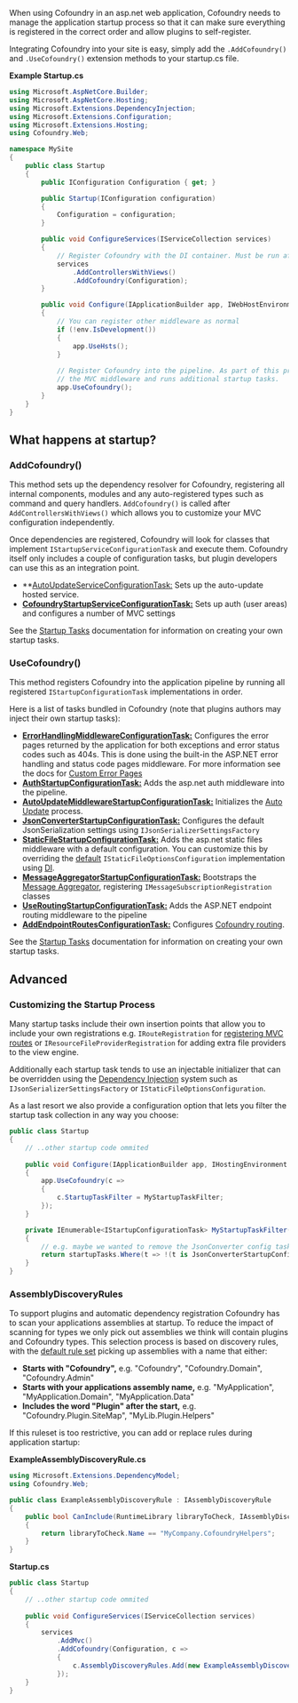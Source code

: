﻿When using Cofoundry in an asp.net web application, Cofoundry needs to manage the application startup process so that it can make sure everything is registered in the correct order and allow plugins to self-register.

Integrating Cofoundry into your site is easy, simply add the `.AddCofoundry()` and `.UseCofoundry()` extension methods to your startup.cs file.

**Example Startup.cs**

```csharp
using Microsoft.AspNetCore.Builder;
using Microsoft.AspNetCore.Hosting;
using Microsoft.Extensions.DependencyInjection;
using Microsoft.Extensions.Configuration;
using Microsoft.Extensions.Hosting;
using Cofoundry.Web;

namespace MySite 
{
    public class Startup
    {
        public IConfiguration Configuration { get; }

        public Startup(IConfiguration configuration)
        {
            Configuration = configuration;
        }

        public void ConfigureServices(IServiceCollection services)
        {
            // Register Cofoundry with the DI container. Must be run after AddMvc
            services
                .AddControllersWithViews()
                .AddCofoundry(Configuration);
        }

        public void Configure(IApplicationBuilder app, IWebHostEnvironment env)
        {
            // You can register other middleware as normal
            if (!env.IsDevelopment())
            {
                app.UseHsts();
            }
        
            // Register Cofoundry into the pipeline. As part of this process it also initializes 
            // the MVC middleware and runs additional startup tasks.
            app.UseCofoundry();
        }
    } 
}
```

## What happens at startup?

### AddCofoundry()

This method sets up the dependency resolver for Cofoundry, registering all internal components, modules and any auto-registered types such as command and query handlers. `AddCofoundry()` is called after `AddControllersWithViews()` which allows you to customize your MVC configuration independently.

Once dependencies are registered, Cofoundry will look for classes that implement `IStartupServiceConfigurationTask` and execute them. Cofoundry itself only includes a couple of configuration tasks, but plugin developers can use this as an integration point.

- **[AutoUpdateServiceConfigurationTask:](https://github.com/cofoundry-cms/cofoundry/blob/master/src/Cofoundry.Web/App_Start/StartupTasks/ServiceConfigurationTasks/AutoUpdateServiceConfigurationTask.cs) Sets up the auto-update hosted service.
- **[CofoundryStartupServiceConfigurationTask:](https://github.com/cofoundry-cms/cofoundry/blob/master/src/Cofoundry.Web/App_Start/StartupTasks/ServiceConfigurationTasks/CofoundryStartupServiceConfigurationTask.cs)** Sets up auth (user areas) and configures a number of MVC settings

See the [Startup Tasks](Startup-Tasks) documentation for information on creating your own startup tasks.

### UseCofoundry()

This method registers Cofoundry into the application pipeline by running all registered `IStartupConfigurationTask` implementations in order. 

Here is a list of tasks bundled in Cofoundry (note that plugins authors may inject their own startup tasks):

- **[ErrorHandlingMiddlewareConfigurationTask:](https://github.com/cofoundry-cms/cofoundry/blob/master/src/Cofoundry.Web/App_Start/StartupTasks/ConfigurationTasks/ErrorHandlingMiddlewareConfigurationTask.cs)** Configures the error pages returned by the application for both exceptions and error status codes such as 404s. This is done using the built-in the ASP.NET error handling and status code pages middleware. For more information see the docs for [Custom Error Pages](/content-management/custom-error-pages)
- **[AuthStartupConfigurationTask:](https://github.com/cofoundry-cms/cofoundry/blob/master/src/Cofoundry.Web/App_Start/StartupTasks/ConfigurationTasks/AuthStartupConfigurationTask.cs)** Adds the asp.net auth middleware into the pipeline.
- **[AutoUpdateMiddlewareStartupConfigurationTask:](https://github.com/cofoundry-cms/cofoundry/blob/master/src/Cofoundry.Web/App_Start/StartupTasks/ConfigurationTasks/AutoUpdateMiddlewareStartupConfigurationTask.cs)** Initializes the [Auto Update](Auto-Update) process.
- **[JsonConverterStartupConfigurationTask:](https://github.com/cofoundry-cms/cofoundry/blob/master/src/Cofoundry.Web/App_Start/StartupTasks/ConfigurationTasks/JsonConverterStartupConfigurationTask.cs)** Configures the default JsonSerialization settings using `IJsonSerializerSettingsFactory`
- **[StaticFileStartupConfigurationTask:](https://github.com/cofoundry-cms/cofoundry/blob/master/src/Cofoundry.Web/App_Start/StartupTasks/ConfigurationTasks/StaticFiles/StaticFileStartupConfigurationTask.cs)** Adds the asp.net static files middleware with a default configuration. You can customize this by overriding the [default](https://github.com/cofoundry-cms/cofoundry/blob/master/src/Cofoundry.Web/App_Start/StartupTasks/ConfigurationTasks/StaticFiles/DefaultStaticFileOptionsConfiguration.cs) `IStaticFileOptionsConfiguration` implementation using [DI](dependency-injection#overriding-registrations).
- **[MessageAggregatorStartupConfigurationTask:](https://github.com/cofoundry-cms/cofoundry/blob/master/src/Cofoundry.Web/App_Start/StartupTasks/ConfigurationTasks/MessageAggregatorStartupConfigurationTask.cs)** Bootstraps the [Message Aggregator](Message-Aggregator), registering `IMessageSubscriptionRegistration` classes
- **[UseRoutingStartupConfigurationTask:](https://github.com/cofoundry-cms/cofoundry/blob/master/src/Cofoundry.Web/App_Start/StartupTasks/ConfigurationTasks/UseRoutingStartupConfigurationTask.cs)** Adds the ASP.NET endpoint routing middleware to the pipeline
- **[AddEndpointRoutesConfigurationTask:](https://github.com/cofoundry-cms/cofoundry/blob/master/src/Cofoundry.Web/App_Start/StartupTasks/ConfigurationTasks/AddEndpointRoutesStartupConfigurationTask.cs)** Configures [Cofoundry routing](/content-management/routing).

See the [Startup Tasks](Startup-Tasks) documentation for information on creating your own startup tasks.

## Advanced

### Customizing the Startup Process

Many startup tasks include their own insertion points that allow you to include your own registrations e.g. `IRouteRegistration` for [registering MVC routes](/content-management/routing) or `IResourceFileProviderRegistration` for adding extra file providers to the view engine.

Additionally each startup task tends to use an injectable initializer that can be overridden using the [Dependency Injection](dependency-injection) system such as `IJsonSerializerSettingsFactory` or `IStaticFileOptionsConfiguration`.

As a last resort we also provide a configuration option that lets you filter the startup task collection in any way you choose:

```csharp
public class Startup
{
    // ..other startup code ommited
    
    public void Configure(IApplicationBuilder app, IHostingEnvironment env)
    {
        app.UseCofoundry(c =>
        {
            c.StartupTaskFilter = MyStartupTaskFilter;
        });
    }

    private IEnumerable<IStartupConfigurationTask> MyStartupTaskFilter(IEnumerable<IStartupConfigurationTask> startupTasks)
    {
        // e.g. maybe we wanted to remove the JsonConverter config task for some reason
        return startupTasks.Where(t => !(t is JsonConverterStartupConfigurationTask));
    }
}
```

### AssemblyDiscoveryRules

To support plugins and automatic dependency registration Cofoundry has to scan your applications assemblies at startup. To reduce the impact of scanning for types we only pick out assemblies we think will contain plugins and Cofoundry types. This selection process is based on discovery rules, with the [default rule set](https://github.com/cofoundry-cms/cofoundry/blob/master/src/Cofoundry.Web/App_Start/AssemblyPartsDiscovery/Rules/CofoundryAssemblyDiscoveryRule.cs) picking up assemblies with a name that either:

- **Starts with "Cofoundry",** e.g. "Cofoundry", "Cofoundry.Domain", "Cofoundry.Admin"
- **Starts with your applications assembly name,** e.g. "MyApplication", "MyApplication.Domain", "MyApplication.Data"
- **Includes the word "Plugin" after the start,** e.g. "Cofoundry.Plugin.SiteMap", "MyLib.Plugin.Helpers"

If this ruleset is too restrictive, you can add or replace rules during application startup:

**ExampleAssemblyDiscoveryRule.cs**

```csharp
using Microsoft.Extensions.DependencyModel;
using Cofoundry.Web;

public class ExampleAssemblyDiscoveryRule : IAssemblyDiscoveryRule
{
    public bool CanInclude(RuntimeLibrary libraryToCheck, IAssemblyDiscoveryRuleContext context)
    {
        return libraryToCheck.Name == "MyCompany.CofoundryHelpers";
    }
}

```

**Startup.cs**

```csharp
public class Startup
{
    // ..other startup code ommited
    
    public void ConfigureServices(IServiceCollection services)
    {
        services
            .AddMvc()
            .AddCofoundry(Configuration, c =>
            {
                c.AssemblyDiscoveryRules.Add(new ExampleAssemblyDiscoveryRule());
            });
    }
}

